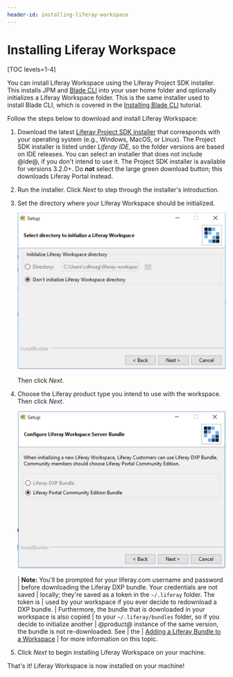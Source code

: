 ```yaml
---
header-id: installing-liferay-workspace
---
```


# Installing Liferay Workspace

[TOC levels=1-4]

You can install Liferay Workspace using the Liferay Project SDK installer. This
installs JPM and
[Blade CLI](/docs/7-1/tutorials/-/knowledge_base/t/blade-cli) into your user
home folder and optionally initializes a Liferay Workspace folder. This is the
same installer used to install Blade CLI, which is covered in the
[Installing Blade CLI](/docs/7-1/tutorials/-/knowledge_base/t/installing-blade-cli)
tutorial.

Follow the steps below to download and install Liferay Workspace:

1.  Download the latest
    [Liferay Project SDK installer](https://sourceforge.net/projects/lportal/files/Liferay%20IDE/)
    that corresponds with your operating system (e.g., Windows, MacOS, or
    Linux). The Project SDK installer is listed under *Liferay IDE*, so the
    folder versions are based on IDE releases. You can select an installer that
    does not include @ide@, if you don't intend to use it. The Project SDK
    installer is available for versions 3.2.0+. Do **not** select the large
    green download button; this downloads Liferay Portal instead.

2.  Run the installer. Click *Next* to step through the installer's
    introduction.

3.  Set the directory where your Liferay Workspace should be initialized.

    ![Figure 1: Determine where your Liferay Workspace should reside.](../../../images/blade-installer-workspace-init.png)

    Then click *Next*.

4.  Choose the Liferay product type you intend to use with the workspace. Then
    click *Next*.

    ![Figure 2: Select the product version you'll use with your Liferay Workspace.](../../../images/installer-workspace-type.png)

    | **Note:** You'll be prompted for your liferay.com username and password
    | before downloading the Liferay DXP bundle. Your credentials are not saved
    | locally; they're saved as a token in the `~/.liferay` folder. The token is
    | used by your workspace if you ever decide to redownload a DXP bundle.
    | Furthermore, the bundle that is downloaded in your workspace is also copied
    | to your `~/.liferay/bundles` folder, so if you decide to initialize another
    | @product@ instance of the same version, the bundle is not re-downloaded. See
    | the
    | [Adding a Liferay Bundle to a Workspace](/docs/7-1/tutorials/-/knowledge_base/t/configuring-a-liferay-workspace#adding-a-liferay-bundle-to-a-workspace)
    | for more information on this topic.

5.  Click *Next* to begin installing Liferay Workspace on your machine.

That's it! Liferay Workspace is now installed on your machine!

